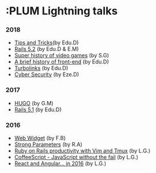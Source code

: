 # :PLUM Lightning talks
### 2018
- [Tips and Tricks](https://www.icloud.com/keynote/0g4oE3iQj44Zuidbz-XW0gNkw#tips_and_tricks)(by Edu.D)
- [Rails 5.2](https://github.com/PlumLabs/lightning-talk/blob/master/rails-5.2.md) (by Edu.D &  E.M)
- [Super history of video games](https://github.com/PlumLabs/lightning-talk/blob/master/super_history_of_video_games.md) (by S.G)
- [A brief history of front-end](https://github.com/PlumLabs/lightning-talk/blob/master/a_brief_history_of_front_end.md) (by Edu.D)
- [Turbolinks](https://gitlab.com/edudepetris/turbolinks/tree/master) (by Edu.D)
- [Cyber Security](https://github.com/PlumLabs/lightning-talk/blob/master/cyber_security.md) (by Eze.D)
### 2017
- [HUGO](https://github.com/PlumLabs/lightning-talk/blob/master/hugo.md) (by G.M)
- [Rails 5.1](https://github.com/PlumLabs/lightning-talk/blob/master/rails_5.1.md) (by Edu.D)
### 2016
- [Web Widget](https://github.com/PlumLabs/lightning-talk/blob/master/web_widget.md) (by F.B)
- [Strong Parameters](https://github.com/PlumLabs/lightning-talk/blob/master/Strong%20Parameters-ra.md) (by R.A)
- [Ruby on Rails productivity with Vim and Tmux](https://github.com/PlumLabs/lightning-talk/blob/master/ror_vim_tmux.md) (by L.G.)
- [CoffeeScript - JavaScript without the fail](https://github.com/PlumLabs/lightning-talk/blob/master/coffeescript.md) (by L.G.)
- [React and Angular... in 2016](https://github.com/PlumLabs/lightning-talk/blob/master/react-angular.md) (by L.G.)
